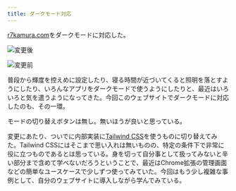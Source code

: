 ```yaml
---
title: ダークモード対応
---
```

[r7kamura.com](https://r7kamura.com/)をダークモードに対応した。

![](https://lh6.googleusercontent.com/xHCE_MEpkYdgYeBj6NboZBHYpg49wsVF1K-x3nDpH084WxPVfxPE5hlTKE2DkIJ_QWxoOmeYITToHHc33F2QaPAXvZ6YzniX2yTPdkWLQaXMyJioT0ZeEKU3-hviJRXoFk-CcFQU7O_avkgnJycs1w "変更後")

![](https://lh6.googleusercontent.com/e4q40AmRNRHIvVceQrpeMu8Dg6gkTxlrKc1VXoyA4W_tKOKTNhsESzUJDM584gp1Zznkma84X2yx4S7UtEV8n1CKWWOIKrDLQw2JG_quofOiZrwBqawX-HpSdMoh3XXvHKYoLMSP40LYNQqWzIOW5A "変更前")

普段から輝度を控えめに設定したり、寝る時間が近づいてくると照明を落とすようにしたり、いろんなアプリをダークモードで使うようにしたりと、最近はいろいろと気を遣うようになってきた。今回このウェブサイトでダークモードに対応したのも、その一環。

モードの切り替えボタンは無し。無いほうが良いと思っている。

変更にあたり、ついでに内部実装に[Tailwind CSS](https://tailwindcss.com/)を使うものに切り替えてみた。Tailwind CSSにはそこまで思い入れは無いものの、特定の条件下で非常に役に立つものであるとは思っている。身を切って自分事として扱ってみないと辛い部分まで含めて学べないだろうということで、最近はChrome拡張の管理画面などの簡単なユースケースで少しずつ使ってみていた。今回はもう少し複雑な事例として、自分のウェブサイトに導入しながら学んでみている。

